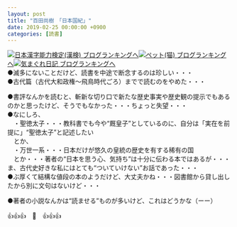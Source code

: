 ```yaml
---
layout: post
title: "百田尚樹　「日本国紀」"
date: 2019-02-25 00:00:00 +0900
categories: [読書]
---
```


[![](/syuusyuu9701/assets/images/百田尚樹-「日本国紀」-br_c_3028_1.gif)](http://blog.with2.net/link.php?1659096:3028 "日本漢字能力検定(漢検) ブログランキングへ")[日本漢字能力検定(漢検) ブログランキングへ](http://blog.with2.net/link.php?1659096:3028)[![](/syuusyuu9701/assets/images/百田尚樹-「日本国紀」-br_c_1348_1.gif)](http://blog.with2.net/link.php?1659096:1348 "ペット(猫) ブログランキングへ")[ペット(猫) ブログランキングへ](http://blog.with2.net/link.php?1659096:1348)[![](/syuusyuu9701/assets/images/百田尚樹-「日本国紀」-br_c_9257_1.gif)](http://blog.with2.net/link.php?1659096:9257 "気まぐれ日記 ブログランキングへ")[気まぐれ日記 ブログランキングへ](http://blog.with2.net/link.php?1659096:9257)  
●滅多にないことだけど、読書を中途で断念するのは珍しい・・・  
●古代篇（古代大和政権～飛鳥時代ごろ）までで読むのをやめた・・・  
  
●書評なんかを読むと、斬新な切り口で新たな歴史事実や歴史観の提示でもあるのかと思ったけど、そうでもなかった・・・ちょっと失望・・・  
●なにしろ、  
　・聖徳太子・・・教科書でも今や“厩皇子”としているのに、自分は「実在を前提に」“聖徳太子”と記述したい  
　とか、  
　・万世一系・・・日本だけが悠久の皇統の歴史を有する稀有の国  
　とか・・・著者の“日本を思う心、気持ち”は十分に伝わる本ではあるが・・・  
ま、古代史好きな私にはとても“ついていけない”お話であった・・・  
●ぶ厚くて結構な値段の本のようだけど、大丈夫かね・・・図書館から貸し出したから別に文句はないけど・・・  
  
●著者の小説なんかは“読ませる”ものが多いけど、これはどうかな（ーー）  
  
👍👍👍　🐖　👍👍👍　